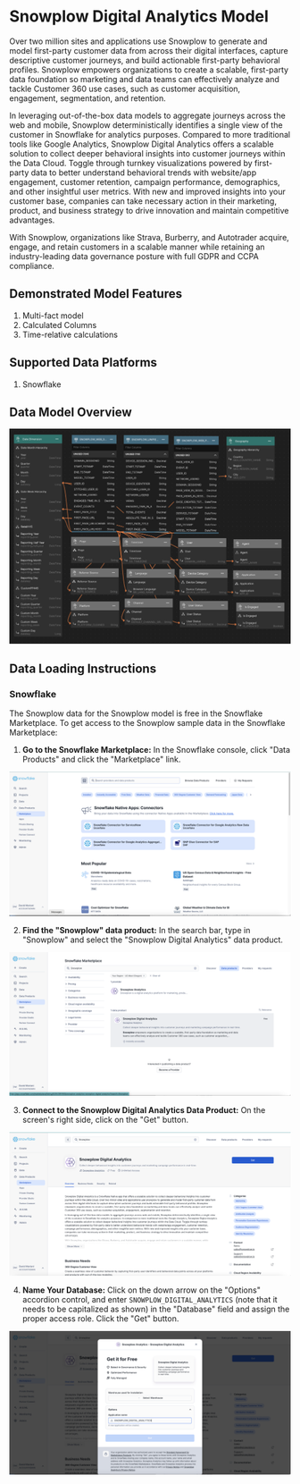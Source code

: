 # Snowplow Digital Analytics Model

Over two million sites and applications use Snowplow to generate and model first-party customer data from across their digital interfaces, capture descriptive customer journeys, and build actionable first-party behavioral profiles. Snowplow empowers organizations to create a scalable, first-party data foundation so marketing and data teams can effectively analyze and tackle Customer 360 use cases, such as customer acquisition, engagement, segmentation, and retention.

In leveraging out-of-the-box data models to aggregate journeys across the web and mobile, Snowplow deterministically identifies a single view of the customer in Snowflake for analytics purposes. Compared to more traditional tools like Google Analytics, Snowplow Digital Analytics offers a scalable solution to collect deeper behavioral insights into customer journeys within the Data Cloud. Toggle through turnkey visualizations powered by first-party data to better understand behavioral trends with website/app engagement, customer retention, campaign performance, demographics, and other insightful user metrics. With new and improved insights into your customer base, companies can take necessary action in their marketing, product, and business strategy to drive innovation and maintain competitive advantages.

With Snowplow, organizations like Strava, Burberry, and Autotrader acquire, engage, and retain customers in a scalable manner while retaining an industry-leading data governance posture with full GDPR and CCPA compliance.

## Demonstrated Model Features
1. Multi-fact model
2. Calculated Columns
3. Time-relative calculations

## Supported Data Platforms
1. Snowflake

## Data Model Overview

![SnowPlow](images/snowplow-model.png)

## Data Loading Instructions

### Snowflake
The Snowplow data for the Snowplow model is free in the Snowflake Marketplace. To get access to the Snowplow sample data in the Snowflake Marketplace:

1. **Go to the Snowflake Marketplace:** In the Snowflake console, click "Data Products" and click the "Marketplace" link.

![Snowflake Marketplace Page](images/Snowflake-Marketplace-Page.png)

2. **Find the "Snowplow" data product:** In the search bar, type in "Snowplow" and select the "Snowplow Digital Analytics" data product.

![Snowflake Marketplace Search - Snowplow](images/Snowflake-Marketplace-Search-Snowplow.png)

3. **Connect to the Snowplow Digital Analytics Data Product:** On the screen's right side, click on the "Get" button.

![Snowflake Marketplace Snowplow Page](images/Snowflake-Marketplace-Snowplow-Page.png)

4. **Name Your Database:** Click on the down arrow on the "Options" accordion control, and enter `SNOWPLOW_DIGITAL_ANALYTICS` (note that it needs to be capitalized as shown) in the "Database" field and assign the proper access role. Click the "Get" button.

![Snowflake Marketplace Get](images/Snowflake-Marketplace-Get-Snowplow.png)

